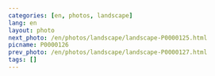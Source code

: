 ```yaml
---
categories: [en, photos, landscape]
lang: en
layout: photo
next_photo: /en/photos/landscape/landscape-P0000125.html
picname: P0000126
prev_photo: /en/photos/landscape/landscape-P0000127.html
tags: []
---
```

